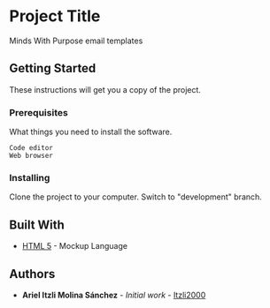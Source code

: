 # Project Title

Minds With Purpose email templates

## Getting Started

These instructions will get you a copy of the project.

### Prerequisites

What things you need to install the software.

```
Code editor
Web browser
```

### Installing

Clone the project to your computer.
Switch to "development" branch.

## Built With

* [HTML 5](https://developer.mozilla.org/es/docs/HTML/HTML5) - Mockup Language

## Authors

* **Ariel Itzli Molina Sánchez** - *Initial work* - [Itzli2000](https://github.com/Itzli2000)